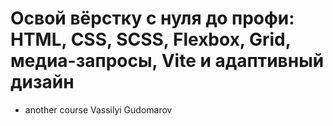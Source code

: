 # Освой вёрстку с нуля до профи: HTML, CSS, SCSS, Flexbox, Grid, медиа-запросы, Vite и адаптивный дизайн
* another course Vassilyi Gudomarov
